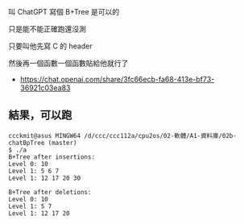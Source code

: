 

叫 ChatGPT 寫個 B+Tree 是可以的

只是能不能正確跑還沒測

只要叫他先寫 C 的 header 

然後再一個函數一個函數貼給他就行了

* https://chat.openai.com/share/3fc66ecb-fa68-413e-bf73-36921c03ea83

## 結果，可以跑

```
ccckmit@asus MINGW64 /d/ccc/ccc112a/cpu2os/02-軟體/A1-資料庫/02b-chatBpTree (master)
$ ./a
B+Tree after insertions:
Level 0: 10
Level 1: 5 6 7
Level 1: 12 17 20 30

B+Tree after deletions:
Level 0: 10
Level 1: 5 7
Level 1: 12 17 20
```